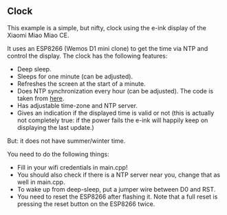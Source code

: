 Clock
-----

This example is a simple, but nifty, clock using the e-ink display of the Xiaomi Miao Miao CE.

It uses an ESP8266 (Wemos D1 mini clone) to get the time via NTP and control the display. The clock has the following features:

- Deep sleep.
- Sleeps for one minute (can be adjusted).
- Refreshes the screen at the start of a minute.
- Does NTP synchronization every hour (can be adjusted). The code is taken from [here](https://github.com/PaulStoffregen/Time).
- Has adjustable time-zone and NTP server.
- Gives an indication if the displayed time is valid or not (this is actually not completely true: if the power fails the e-ink will happily keep on displaying the last update.)

But: it does not have summer/winter time.

You need to do the following things:

- Fill in your wifi credentials in main.cpp!
- You should also check if there is a NTP server near you, change that as well in main.cpp.
- To wake up from deep-sleep, put a jumper wire between D0 and RST.
- You need to reset the ESP8266 after flashing it. Note that a full reset is pressing the reset button on the ESP8266 twice.
